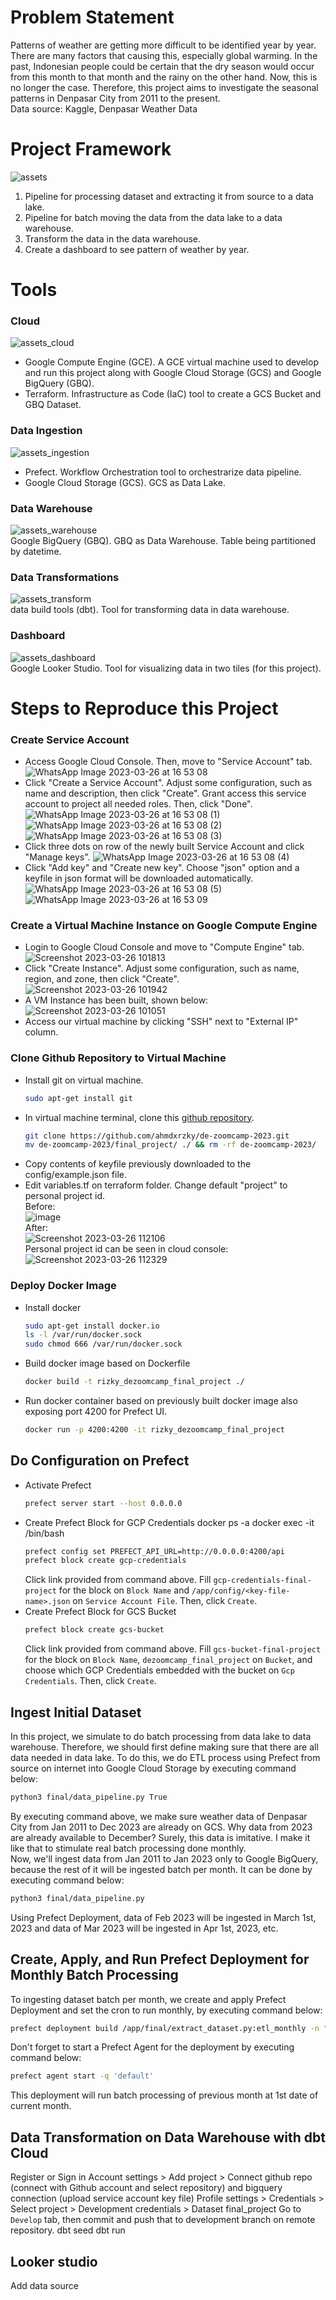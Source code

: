 # Problem Statement
Patterns of weather are getting more difficult to be identified year by year. There are many factors that causing this, especially global warming. In the past, Indonesian people could be certain that the dry season would occur from this month to that month and the rainy on the other hand. Now, this is no longer the case. Therefore, this project aims to investigate the seasonal patterns in Denpasar City from 2011 to the present. <br>
Data source: Kaggle, Denpasar Weather Data

# Project Framework
![assets](https://user-images.githubusercontent.com/99194827/227752387-4736cd2d-ecf3-4579-a40e-1558f48d6413.png)
1. Pipeline for processing dataset and extracting it from source to a data lake.
2. Pipeline for batch moving the data from the data lake to a data warehouse.
3. Transform the data in the data warehouse.
4. Create a dashboard to see pattern of weather by year.

# Tools
### Cloud
![assets_cloud](https://user-images.githubusercontent.com/99194827/227749263-755e2813-5c6e-4c10-93d7-4a2b32515922.png)
- Google Compute Engine (GCE). A GCE virtual machine used to develop and run this project along with Google Cloud Storage (GCS) and Google BigQuery (GBQ).
- Terraform. Infrastructure as Code (IaC) tool to create a GCS Bucket and GBQ Dataset.
### Data Ingestion
![assets_ingestion](https://user-images.githubusercontent.com/99194827/227752393-db2c208e-8de5-40cb-bcf1-14c1dd8750b2.png)
- Prefect. Workflow Orchestration tool to orchestrarize data pipeline.
- Google Cloud Storage (GCS). GCS as Data Lake.
### Data Warehouse
![assets_warehouse](https://user-images.githubusercontent.com/99194827/227752398-cfe9a2c7-d9ca-4c5c-aa71-e47548758bf2.png) <br>
Google BigQuery (GBQ). GBQ as Data Warehouse. Table being partitioned by datetime.
### Data Transformations
![assets_transform](https://user-images.githubusercontent.com/99194827/227749726-b8a42fab-b1d3-4edf-80c3-c1cf4d7d10a7.png) <br>
data build tools (dbt). Tool for transforming data in data warehouse.
### Dashboard
![assets_dashboard](https://user-images.githubusercontent.com/99194827/227749757-ba2583de-a0b9-4815-bb6b-da7b5f62722a.png) <br>
Google Looker Studio. Tool for visualizing data in two tiles (for this project).

# Steps to Reproduce this Project
### Create Service Account
- Access Google Cloud Console. Then, move to "Service Account" tab.
  ![WhatsApp Image 2023-03-26 at 16 53 08](https://user-images.githubusercontent.com/99194827/227768394-016caefa-2b2f-42cb-b046-6c4c4f92660b.jpeg)
- Click "Create a Service Account". Adjust some configuration, such as name and description, then click "Create". Grant access this service account to project all needed roles. Then, click "Done".
  ![WhatsApp Image 2023-03-26 at 16 53 08 (1)](https://user-images.githubusercontent.com/99194827/227768428-4fefee09-67ab-4b74-8774-7bd53a2216b4.jpeg) <br>
  ![WhatsApp Image 2023-03-26 at 16 53 08 (2)](https://user-images.githubusercontent.com/99194827/227768468-fb50c2e6-fdd6-4cc3-9ea7-ac510fb64ecc.jpeg) <br>
  ![WhatsApp Image 2023-03-26 at 16 53 08 (3)](https://user-images.githubusercontent.com/99194827/227768473-335ff2c5-8103-4e78-91cc-bba259f692a4.jpeg) <br>
- Click three dots on row of the newly built Service Account and click "Manage keys".
  ![WhatsApp Image 2023-03-26 at 16 53 08 (4)](https://user-images.githubusercontent.com/99194827/227768483-fef0ea5b-daa5-4eda-8f19-5b4187fb76a2.jpeg)
- Click "Add key" and "Create new key". Choose "json" option and a keyfile in json format will be downloaded automatically.
  ![WhatsApp Image 2023-03-26 at 16 53 08 (5)](https://user-images.githubusercontent.com/99194827/227768498-1a5a398b-7aee-47ea-aa9e-80b0b21caeb1.jpeg)
  ![WhatsApp Image 2023-03-26 at 16 53 09](https://user-images.githubusercontent.com/99194827/227768506-46f870b6-2b23-482b-b1a4-d8358206bb4b.jpeg)

### Create a Virtual Machine Instance on Google Compute Engine
- Login to Google Cloud Console and move to "Compute Engine" tab. <br>
  ![Screenshot 2023-03-26 101813](https://user-images.githubusercontent.com/99194827/227753342-fff3ae4e-eb86-4ca7-a573-5fa36c92b013.png)
- Click "Create Instance". Adjust some configuration, such as name, region, and zone, then click "Create". <br>
  ![Screenshot 2023-03-26 101942](https://user-images.githubusercontent.com/99194827/227753416-1d511350-3e8d-4264-9aec-ba24a3d4c9c9.png)
- A VM Instance has been built, shown below: <br>
  ![Screenshot 2023-03-26 101051](https://user-images.githubusercontent.com/99194827/227753185-42176bad-8f7e-461d-a2bf-d045925d1622.png)
- Access our virtual machine by clicking "SSH" next to "External IP" column.

### Clone Github Repository to Virtual Machine
- Install git on virtual machine.
  ```bash
  sudo apt-get install git
  ```
- In virtual machine terminal, clone this [github repository](https://github.com/ahmdxrzky/de-zoomcamp-2023).
  ```bash
  git clone https://github.com/ahmdxrzky/de-zoomcamp-2023.git
  mv de-zoomcamp-2023/final_project/ ./ && rm -rf de-zoomcamp-2023/
  ```
- Copy contents of keyfile previously downloaded to the config/example.json file.
- Edit variables.tf on terraform folder. Change default "project" to personal project id. <br>
  Before: <br>
  ![image](https://user-images.githubusercontent.com/99194827/227755227-0f915c22-4de4-4a10-9224-9d251e3d03fd.png) <br>
  After: <br>
  ![Screenshot 2023-03-26 112106](https://user-images.githubusercontent.com/99194827/227755721-f14ff9ac-f898-401e-8c6c-d891c8e586ac.png) <br>
  Personal project id can be seen in cloud console: <br>
  ![Screenshot 2023-03-26 112329](https://user-images.githubusercontent.com/99194827/227755302-2ec9f3e1-3b6c-4175-a003-0ed092bf8b87.png)
  
### Deploy Docker Image
- Install docker
  ```bash
  sudo apt-get install docker.io
  ls -l /var/run/docker.sock
  sudo chmod 666 /var/run/docker.sock
  ```
- Build docker image based on Dockerfile
  ```bash
  docker build -t rizky_dezoomcamp_final_project ./
  ```
- Run docker container based on previously built docker image also exposing port 4200 for Prefect UI.
  ```bash
  docker run -p 4200:4200 -it rizky_dezoomcamp_final_project
  ```

## Do Configuration on Prefect
- Activate Prefect
  ```bash
  prefect server start --host 0.0.0.0
  ```
- Create Prefect Block for GCP Credentials
  docker ps -a
  docker exec -it <container-id> /bin/bash
  ```bash
  prefect config set PREFECT_API_URL=http://0.0.0.0:4200/api
  prefect block create gcp-credentials
  ```
  Click link provided from command above. Fill `gcp-credentials-final-project` for the block on `Block Name` and `/app/config/<key-file-name>.json` on `Service Account File`. Then, click `Create`.
- Create Prefect Block for GCS Bucket
  ```bash
  prefect block create gcs-bucket
  ```
  Click link provided from command above. Fill `gcs-bucket-final-project` for the block on `Block Name`, `dezoomcamp_final_project` on `Bucket`, and choose which GCP Credentials embedded with the bucket on `Gcp Credentials`. Then, click `Create`.

## Ingest Initial Dataset
In this project, we simulate to do batch processing from data lake to data warehouse. Therefore, we should first define making sure that there are all data needed in data lake. To do this, we do ETL process using Prefect from source on internet into Google Cloud Storage by executing command below:
```bash
python3 final/data_pipeline.py True
```
By executing command above, we make sure weather data of Denpasar City from Jan 2011 to Dec 2023 are already on GCS. Why data from 2023 are already available to December? Surely, this data is imitative. I make it like that to stimulate real batch processing done monthly.<br>
Now, we'll ingest data from Jan 2011 to Jan 2023 only to Google BigQuery, because the rest of it will be ingested batch per month. It can be done by executing command below:
```bash
python3 final/data_pipeline.py
```
Using Prefect Deployment, data of Feb 2023 will be ingested in March 1st, 2023 and data of Mar 2023 will be ingested in Apr 1st, 2023, etc.

## Create, Apply, and Run Prefect Deployment for Monthly Batch Processing
To ingesting dataset batch per month, we create and apply Prefect Deployment and set the cron to run monthly, by executing command below:
```bash
prefect deployment build /app/final/extract_dataset.py:etl_monthly -n "ETL GCS to BGQ Monthly" --cron "0 0 1 * *" -a
```
Don't forget to start a Prefect Agent for the deployment by executing command below:
```bash
prefect agent start -q 'default'
```
This deployment will run batch processing of previous month at 1st date of current month.

## Data Transformation on Data Warehouse with dbt Cloud
Register or Sign in
Account settings > Add project > Connect github repo (connect with Github account and select repository) and bigquery connection (upload service account key file)
Profile settings > Credentials > Select project > Development credentials > Dataset final_project
Go to `Develop` tab, then commit and push that to development branch on remote repository.
dbt seed
dbt run

## Looker studio
Add data source
